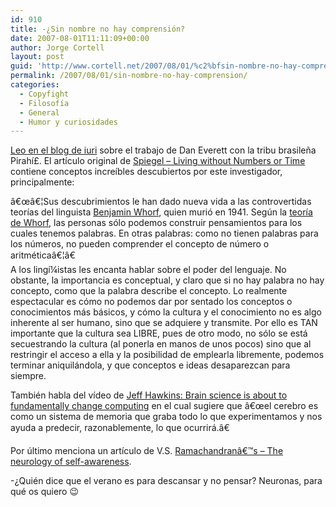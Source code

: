 ```yaml
---
id: 910
title: -¿Sin nombre no hay comprensión?
date: 2007-08-01T11:11:09+00:00
author: Jorge Cortell
layout: post
guid: 'http://www.cortell.net/2007/08/01/%c2%bfsin-nombre-no-hay-comprension/'
permalink: /2007/08/01/sin-nombre-no-hay-comprension/
categories:
  - Copyfight
  - Filosofí­a
  - General
  - Humor y curiosidades
---
```

<a target="_blank" title="post en su blog" href="http://iuri.art.br/blog/index.php/archive/knowledge/">Leo en el blog de iuri</a> sobre el trabajo de Dan Everett con la tribu brasileña Pirahí£. El artí­culo original de <a target="_blank" title="Spiegel" href="http://www.spiegel.de/international/spiegel/0,1518,414291,00.html">Spiegel &#8211; Living without Numbers or Time</a> contiene conceptos increí­bles descubiertos por este investigador, principalmente:

<div align="left">
  â€œâ€¦Sus descubrimientos le han dado nueva vida a las controvertidas teorí­as del linguista <a target="_blank" title="Wikipedia" href="http://en.wikipedia.org/wiki/Benjamin_Whorf">Benjamin Whorf</a>, quien murió en 1941. Según la <a target="_blank" title="Wikipedia" href="http://en.wikipedia.org/wiki/Sapirâ€“Whorf_hypothesis">teorí­a de Whorf</a>, las personas sólo podemos construir pensamientos para los cuales tenemos palabras. En otras palabras: como no tienen palabras para los números, no pueden comprender el concepto de número o aritméticaâ€¦â€
</div>

<div align="left">
</div>

<div align="left">
  A los lingí¼istas les encanta hablar sobre el poder del lenguaje. No obstante, la importancia es conceptual, y claro que si no hay palabra no hay concepto, como que la palabra describe el concepto. Lo realmente espectacular es cómo no podemos dar por sentado los conceptos o conocimientos más básicos, y cómo la cultura y el conocimiento no es algo inherente al ser humano, sino que se adquiere y transmite. Por ello es TAN importante que la cultura sea LIBRE, pues de otro modo, no sólo se está secuestrando la cultura (al ponerla en manos de unos pocos) sino que al restringir el acceso a ella y la posibilidad de emplearla libremente, podemos terminar aniquilándola, y que conceptos e ideas desaparezcan para siempre.
</div>

También habla del ví­deo de <a target="_blank" title="TED.com" href="http://www.ted.com/talks/view/id/125">Jeff Hawkins: Brain science is about to fundamentally change computing</a> en el cual sugiere que â€œel cerebro es como un sistema de memoria que graba todo lo que experimentamos y nos ayuda a predecir, razonablemente, lo que ocurrirá.â€

Por último menciona un artí­culo de V.S. <a target="_blank" title="Artí­culo" href="http://www.edge.org/documents/archive/edge201.html#rama">Ramachandranâ€™s &#8211; The neurology of self-awareness</a>.
  
-¿Quién dice que el verano es para descansar y no pensar? Neuronas, para qué os quiero 😉